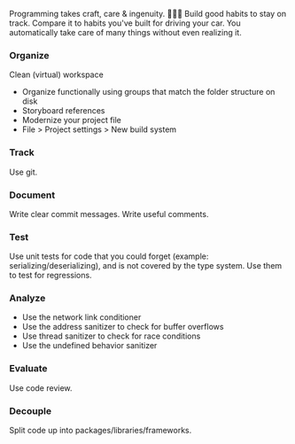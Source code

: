 
Programming takes craft, care & ingenuity. 👩🏼‍💻 Build good habits to
stay on track. Compare it to habits you've built for driving your car.
You automatically take care of many things without even realizing it.

### Organize

Clean (virtual) workspace

-   Organize functionally using groups that match the folder structure
    on disk
-   Storyboard references
-   Modernize your project file
-   File \> Project settings \> New build system

### Track

Use git.

### Document

Write clear commit messages. Write useful comments.

### Test

Use unit tests for code that you could forget (example:
serializing/deserializing), and is not covered by the type system. Use
them to test for regressions.

### Analyze

-   Use the network link conditioner
-   Use the address sanitizer to check for buffer overflows
-   Use thread sanitizer to check for race conditions
-   Use the undefined behavior sanitizer

### Evaluate

Use code review.

### Decouple

Split code up into packages/libraries/frameworks.